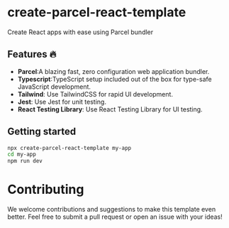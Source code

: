# create-parcel-react-template

Create React apps with ease using Parcel bundler

## Features 🔥

- **Parcel**:A blazing fast, zero configuration web application bundler.
- **Typescript**:TypeScript setup included out of the box for type-safe JavaScript development.
- **Tailwind**: Use TailwindCSS for rapid UI development.
- **Jest**: Use Jest for unit testing.
- **React Testing Library**: Use React Testing Library for UI testing.

## Getting started

```sh
npx create-parcel-react-template my-app
cd my-app
npm run dev
```

# Contributing

We welcome contributions and suggestions to make this template even better. Feel free to submit a
pull request or open an issue with your ideas!
